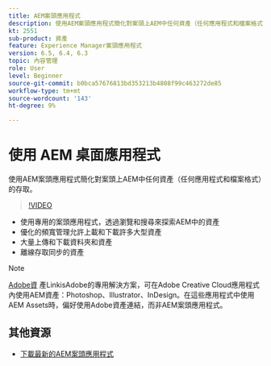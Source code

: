 ```yaml
---
title: AEM案頭應用程式
description: 使用AEM案頭應用程式簡化對案頭上AEM中任何資產（任何應用程式和檔案格式）的存取。
kt: 2551
sub-product: 資產
feature: Experience Manager案頭應用程式
version: 6.5, 6.4, 6.3
topic: 內容管理
role: User
level: Beginner
source-git-commit: b0bca57676813bd353213b4808f99c463272de85
workflow-type: tm+mt
source-wordcount: '143'
ht-degree: 9%

---
```



# 使用 AEM 桌面應用程式

使用AEM案頭應用程式簡化對案頭上AEM中任何資產（任何應用程式和檔案格式）的存取。

>[!VIDEO](https://video.tv.adobe.com/v/28868/?quality=12&learn=on)

+ 使用專用的案頭應用程式，透過瀏覽和搜尋來探索AEM中的資產
+ 優化的頻寬管理允許上載和下載許多大型資產
+ 大量上傳和下載資料夾和資產
+ 離線存取同步的資產

>[!NOTE]
>
> [Adobe資](./adobe-asset-link.md) 產LinkisAdobe的專用解決方案，可在Adobe Creative Cloud應用程式內使用AEM資產：Photoshop、Illustrator、InDesign。在這些應用程式中使用AEM Assets時，偏好使用Adobe資產連結，而非AEM案頭應用程式。

## 其他資源

+ [下載最新的AEM案頭應用程式](https://docs.adobe.com/content/help/zh-Hant/experience-manager-desktop-app/using/release-notes.html)
